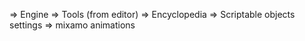 
=> Engine
=> Tools (from editor)
    => Encyclopedia
    => Scriptable objects settings
=> mixamo animations
